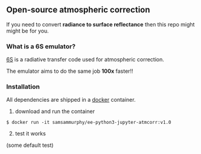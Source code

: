## Open-source atmospheric correction 

If you need to convert **radiance to surface reflectance** then this repo might might be for you.

### What is a 6S emulator?

[6S](http://modis-sr.ltdri.org/pages/6SCode.html) is a radiative transfer code used for atmospheric correction. 

The emulator aims to do the same job **100x** faster!!

### Installation

All dependencies are shipped in a [docker](https://www.docker.com/) container. 

1) download and run the container

`$ docker run -it samsammurphy/ee-python3-jupyter-atmcorr:v1.0`

2) test it works 

(some default test)


